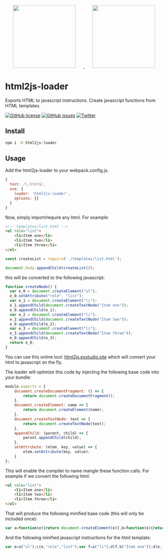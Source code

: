 <div align="center">
  <a href="https://github.com/webpack/webpack">
    <img width="200" height="200" vspace="" hspace="25"
      src="https://worldvectorlogo.com/logos/webpack.svg">
  </a>
  <a href="https://html2js.esstudio.site">
    <img width="200" height="200" vspace="" hspace="25"
      src="https://html2js.esstudio.site/android-chrome-256x256.png">
  </a>
</div>

# html2js-loader

Exports HTML to javascript instructions. Create javascript functions from HTML templates.

[![GitHub license](https://img.shields.io/github/license/LesterGallagher/html2js-loader.svg)](https://github.com/LesterGallagher/html2js-loader/blob/master/LICENSE.txt)
[![GitHub issues](https://img.shields.io/github/issues/LesterGallagher/html2js-loader.svg)](https://github.com/LesterGallagher/html2js-loader/issues)
[![Twitter](https://img.shields.io/twitter/url/https/www.npmjs.com/package/html2js-loader.svg?style=social)](https://twitter.com/intent/tweet?text=Wow:&url=https%3A%2F%2Fwww.npmjs.com%2Fpackage%2Fhtml2js-loader)

## Install

```bash
npm i -D html2js-loader
```

## Usage

Add the html2js-loader to your webpack.config.js.

```js
{
  test: /\.html$/,
  use: {
    loader: 'html2js-loader',
    options: {}
  }
}
```

Now, simply import/require any html. For example:

```html
<!-- templates/list.html -->
<ul role="list">
    <li>Item one</li>
    <li>Item two</li>
    <li>Item three</li>
</ul>
```

```js
const createList = require('./templates/list.html');

document.body.appendChild(createList());
```

this will be converted to the following javascript:

```javascript
function createNode() {
  var e_0 = document.createElement("ul");
  e_0.setAttribute("role", "list");
  var e_1 = document.createElement("li");
  e_1.appendChild(document.createTextNode("Item one"));
  e_0.appendChild(e_1);
  var e_2 = document.createElement("li");
  e_2.appendChild(document.createTextNode("Item two"));
  e_0.appendChild(e_2);
  var e_3 = document.createElement("li");
  e_3.appendChild(document.createTextNode("Item three"));
  e_0.appendChild(e_3);
  return e_0;
}
```

You can use this online tool: [html2js.esstudio.site](https://html2js.esstudio.site) which will convert your html to javascript on the fly.  

The loader will optimize this code by injecting the following base code into your bundle:

```javascript
module.exports = {
    document_createDocumentFragment: () => {
        return document.createDocumentFragment();
    },
    document_createElement: name => {
        return document.createElement(name);
    },
    document_createTextNode: text => {
        return document.createTextNode(text);
    },
    appendChild: (parent, child) => {
        parent.appendChild(child);
    },
    setAttribute: (elem, key, value) => {
        elem.setAttribute(key, value);
    }
};
```

This will enable the compiler to name mangle these function calls. For example if we convert the following html:

```html
<ul role="list">
    <li>Item one</li>
    <li>Item two</li>
    <li>Item three</li>
</ul>
```

That will produce the following minified base code (this will only be included once):

```javascript
var a=function(e){return document.createElement(e)},b=function(e){return document.createTextNode(e)},c=function(e,f,g){return e.setAttribute(f,g)},d=function(e,f){return e.appendChild(f)}
```

And the following minified javascript instructions for the html template:

```javascript
var e=a("ul");c(e,"role","list");var f=a("li");d(f,b("Item one"));d(e,f);f=a("li");d(f,b("Item two"));d(e,f);f=a("li");d(f,b("Item three"));d(e,f);
```





